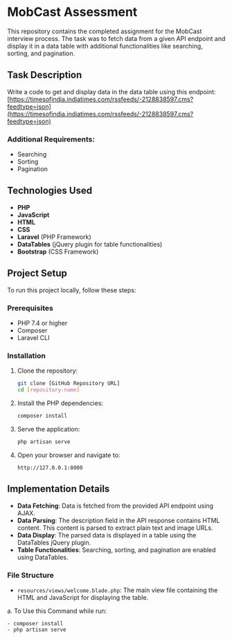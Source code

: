 # MobCast Assessment

This repository contains the completed assignment for the MobCast interview process. The task was to fetch data from a given API endpoint and display it in a data table with additional functionalities like searching, sorting, and pagination.

## Task Description

Write a code to get and display data in the data table using this endpoint: 
[https://timesofindia.indiatimes.com/rssfeeds/-2128838597.cms?feedtype=json](https://timesofindia.indiatimes.com/rssfeeds/-2128838597.cms?feedtype=json)

### Additional Requirements:
- Searching
- Sorting
- Pagination

## Technologies Used

- **PHP**
- **JavaScript**
- **HTML**
- **CSS**
- **Laravel** (PHP Framework)
- **DataTables** (jQuery plugin for table functionalities)
- **Bootstrap** (CSS Framework)

## Project Setup

To run this project locally, follow these steps:

### Prerequisites

- PHP 7.4 or higher
- Composer
- Laravel CLI

### Installation

1. Clone the repository:
    ```bash
    git clone [GitHub Repository URL]
    cd [repository-name]
    ```

2. Install the PHP dependencies:
    ```bash
    composer install
    ```

3. Serve the application:
    ```bash
    php artisan serve
    ```

4. Open your browser and navigate to:
    ```
    http://127.0.0.1:8000
    ```

## Implementation Details

- **Data Fetching**: Data is fetched from the provided API endpoint using AJAX.
- **Data Parsing**: The description field in the API response contains HTML content. This content is parsed to extract plain text and image URLs.
- **Data Display**: The parsed data is displayed in a table using the DataTables jQuery plugin.
- **Table Functionalities**: Searching, sorting, and pagination are enabled using DataTables.

### File Structure

- `resources/views/welcome.blade.php`: The main view file containing the HTML and JavaScript for displaying the table.

a. To Use this Command while run:
    
    - composer install
    - php artisan serve 
    
